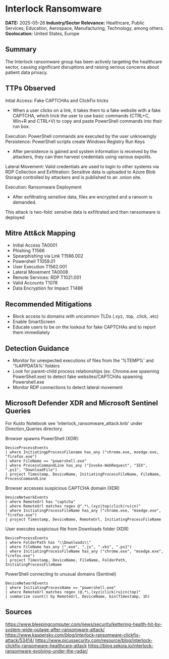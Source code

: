 # Interlock Ransomware 
**DATE:** 2025-05-26
**Industry/Sector Relevance:** Healthcare, Public Services, Education, Aerospace, Manufacturing, Technology, among others. 
**Geolocation:** United States, Europe

## Summary

The Interlock ransomware group has been actively targeting the healthcare sector, causing significant disruptions and raising serious concerns about patient data privacy. 

## TTPs Observed

Intial Access: Fake CAPTCHAs and ClickFix tricks

- When a user clicks on a link, it takes them to a fake website with a fake CAPTCHA, which trick the user to use basic commands (CTRL+C, Win+R and CTRL+V) to copy and paste PowerShell commands into their run box.

Execution: PowerShell commands are executed by the user unknowingly
Persistence: PowerShell scripts create Windows Registry Run Keys

- After persistence is gained and system information is received by the attackers, they can then harvest credentials using various expolits.

Lateral Movement: Valid credentials are used to login to other systems via RDP
Collection and Exfiltration: Sensitive data is uploaded to Azure Blob Storage controlled by attackers and is published to an .onion site.

Execution: Ransomware Deployment
    
- After exfiltrating sensitive data, files are encrypted and a ransom is demanded. 

This attack is two-fold: sensitve data is exfiltrated and then ransomware is deployed

## Mitre Att&ck Mapping

- Initial Access             TA0001
- Phishing                   T1566
- Spearphishing via Link     T1566.002
- Powershell                 T1059.01
- User Execution             T1562.001
- Lateral Movement           TA0008
- Remote Services: RDP       T1021.001
- Valid Accounts             T1078
- Data Encryption for Impact T1486

## Recommended Mitigations

- Block access to domains with uncommon TLDs (.xyz, .top, .click, .etc)
- Enable SmartScreen
- Educate users to be on the lookout for fake CAPTCHAs and to report them immediately

## Detection Guidance

- Monitor for unexpected executions of files from the '%TEMP%' and '%APPDATA%' folders
- Look for parent-child process relationships (ex. Chrome.exe spawning PowerShell.exe) to detect fake websites/CAPTCHAs spawning Powershell.exe
- Monitor RDP connections to detect lateral movement

## Microsoft Defender XDR and Microsoft Sentinel Queries

For Kusto Notebook see 'interlock_ransomware_attack.knb' under Direction_Queries directory.

Browser spawns PowerShell (XDR):

    DeviceProcessEvents
    | where InitiatingpProcessFilename has_any ("chrome.exe, msedge.exe, "firefox.exe")
    | where FileName == "powershell.exe"
    | where ProcessCommandLine has_any ("Invoke-WebRequest", "IEX", ".ps1", "DownloadFile")
    | project Timestamp, DeviceName, InitiatingProcessFileName, FileName, ProcessCommandLine

Browser accesses suspicious CAPTCHA domain (XDR)

    DeviceNetworkEvents
    | where RemoteUrl has "captcha"
    | where RemoteUrl matches regex @".*\.(xyz|top|click|ru|cn)"
    | where InitiatingProcessFileName has_any ("chrome.exe, "msedge.exe", "firefox.exe")
    | project Timestamp, DeviceName, RemoteUrl, InitiatingProcessFileName

User executes suspicious file from Downloads folder (XDR)

    DeviceProcessEvents
    | where FolderPath has "\\Downloads\\"
    | where FileName has_any (".exe", ".js", ".vbs", ".ps1")
    | where InitiatingProcessFileName has_any ("chrome.exe", "msedge.exe", firefox.exe")
    | project Timestamp, DeviceName, FileName, FolderPath, InitiatingProcessFileName

PowerShell connecting to unusual domains (Sentinel)

    DeviceNetworkEvents
    | where InitiatingProcessName == "powershell.exe"
    | where RemoteUrl matches regex (@.*\.(xyz|click|ru|cn|top)"
    | summarize count() by RemoteUrl, DeviceName, bin(Timestamp, 1h)

## Sources

https://www.bleepingcomputer.com/news/security/kettering-health-hit-by-system-wide-outage-after-ransomware-attack/
https://www.kaspersky.com/blog/interlock-ransomware-clickfix-attack/53414/
https://www.picussecurity.com/resource/blog/interlock-clickfix-ransomware-healthcare-attack
https://blog.sekoia.io/interlock-ransomware-evolving-under-the-radar/









  
